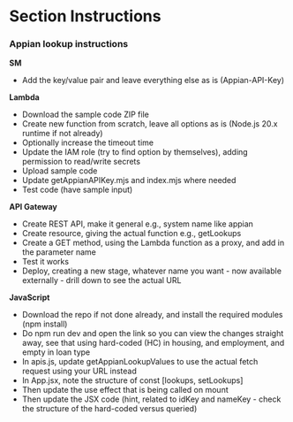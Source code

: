 # Section Instructions

### **Appian lookup instructions<br>**
**SM<br>**
- Add the key/value pair and leave everything else as is (Appian-API-Key)<br>

**Lambda<br>**
- Download the sample code ZIP file<br>
- Create new function from scratch, leave all options as is (Node.js 20.x runtime if not already)<br>
- Optionally increase the timeout time<br>
- Update the IAM role (try to find option by themselves), adding permission to read/write secrets<br>
- Upload sample code<br>
- Update getAppianAPIKey.mjs and index.mjs where needed<br>
- Test code (have sample input)<br>

**API Gateway<br>**
- Create REST API, make it general e.g., system name like appian<br>
- Create resource, giving the actual function e.g., getLookups<br>
- Create a GET method, using the Lambda function as a proxy, and add in the parameter name<br>
- Test it works<br>
- Deploy, creating a new stage, whatever name you want - now available externally - drill down to see the actual URL<br>

**JavaScript<br>**
- Download the repo if not done already, and install the required modules (npm install)<br>
- Do npm run dev and open the link so you can view the changes straight away, see that using hard-coded (HC) in housing, and employment, and empty in loan type<br>
- In apis.js, update getAppianLookupValues to use the actual fetch request using your URL instead<br>
- In App.jsx, note the structure of const [lookups, setLookups]<br>
- Then update the use effect that is being called on mount<br>
- Then update the JSX code (hint, related to idKey and nameKey - check the structure of the hard-coded versus queried)<br>
